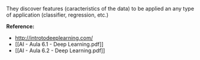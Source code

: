 They discover features (caracteristics of the data) to be applied an any type of application (classifier, regression, etc.)


**Reference:**
- http://introtodeeplearning.com/
- [[AI - Aula 6.1 - Deep Learning.pdf]]
- [[AI - Aula 6.2 - Deep Learning.pdf]]
